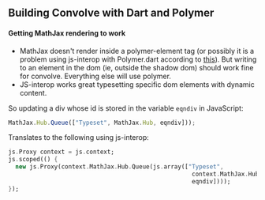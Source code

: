 ## Building Convolve with Dart and Polymer ##

#### Getting MathJax rendering to work   

- MathJax doesn't render inside a polymer-element tag (or possibly it is a problem using js-interop with Polymer.dart according to [this](http://stackoverflow.com/questions/19156471/using-google-maps-lib-with-polymer "using js-interop with polymer.dart")).  But writing to an element in the dom (ie, outside the shadow dom) should work fine for convolve.  Everything else will use polymer.
- JS-interop works great typesetting specific dom elements with dynamic content.  

So updating a div whose id is stored in the variable `eqndiv` in JavaScript:

````javascript
MathJax.Hub.Queue(["Typeset", MathJax.Hub, eqndiv]));
````

Translates to the following using js-interop:

````dart
js.Proxy context = js.context;
js.scoped(() {
  new js.Proxy(context.MathJax.Hub.Queue(js.array(["Typeset",
                                                    context.MathJax.Hub,
                                                    eqndiv])));
});
````
